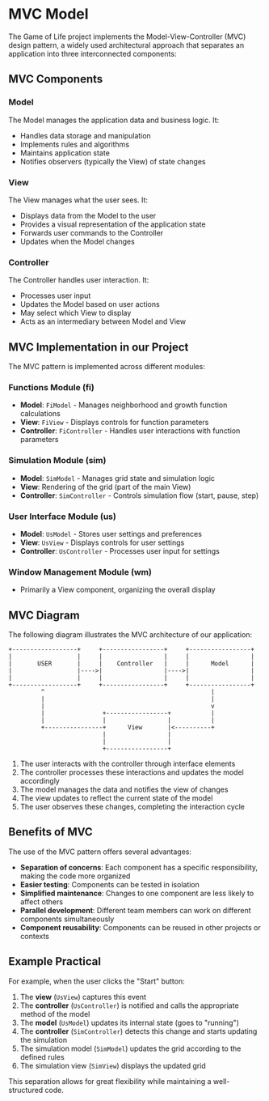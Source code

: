 # MVC Model

The Game of Life project implements the Model-View-Controller (MVC) design pattern, a widely used architectural approach that separates an application into three interconnected components:

## MVC Components

### Model
The Model manages the application data and business logic. It:
- Handles data storage and manipulation
- Implements rules and algorithms
- Maintains application state
- Notifies observers (typically the View) of state changes

### View
The View manages what the user sees. It:
- Displays data from the Model to the user
- Provides a visual representation of the application state
- Forwards user commands to the Controller
- Updates when the Model changes

### Controller
The Controller handles user interaction. It:
- Processes user input
- Updates the Model based on user actions
- May select which View to display
- Acts as an intermediary between Model and View

## MVC Implementation in our Project

The MVC pattern is implemented across different modules:

### Functions Module (fi)
- **Model**: `FiModel` - Manages neighborhood and growth function calculations
- **View**: `FiView` - Displays controls for function parameters
- **Controller**: `FiController` - Handles user interactions with function parameters

### Simulation Module (sim)
- **Model**: `SimModel` - Manages grid state and simulation logic
- **View**: Rendering of the grid (part of the main View)
- **Controller**: `SimController` - Controls simulation flow (start, pause, step)

### User Interface Module (us)
- **Model**: `UsModel` - Stores user settings and preferences
- **View**: `UsView` - Displays controls for user settings
- **Controller**: `UsController` - Processes user input for settings

### Window Management Module (wm)
- Primarily a View component, organizing the overall display

## MVC Diagram

The following diagram illustrates the MVC architecture of our application:

```
+------------------+     +-----------------+     +-----------------+
|                  |     |                 |     |                 |
|       USER       |     |    Controller   |     |      Model      |
|                  |---->|                 |---->|                 |
|                  |     |                 |     |                 |
+------------------+     +-----------------+     +-----------------+
         ^                                              |
         |                                              |
         |                                              v
         |                +-----------------+           |
         |                |                 |           |
         +----------------+      View       |<----------+
                          |                 |
                          |                 |
                          +-----------------+
```

1. The user interacts with the controller through interface elements
2. The controller processes these interactions and updates the model accordingly
3. The model manages the data and notifies the view of changes
4. The view updates to reflect the current state of the model
5. The user observes these changes, completing the interaction cycle

## Benefits of MVC

The use of the MVC pattern offers several advantages:

- **Separation of concerns**: Each component has a specific responsibility, making the code more organized
- **Easier testing**: Components can be tested in isolation
- **Simplified maintenance**: Changes to one component are less likely to affect others
- **Parallel development**: Different team members can work on different components simultaneously
- **Component reusability**: Components can be reused in other projects or contexts

## Example Practical

For example, when the user clicks the "Start" button:

1. The **view** (`UsView`) captures this event
2. The **controller** (`UsController`) is notified and calls the appropriate method of the model
3. The **model** (`UsModel`) updates its internal state (goes to "running")
4. The **controller** (`SimController`) detects this change and starts updating the simulation
5. The simulation model (`SimModel`) updates the grid according to the defined rules
6. The simulation view (`SimView`) displays the updated grid

This separation allows for great flexibility while maintaining a well-structured code. 